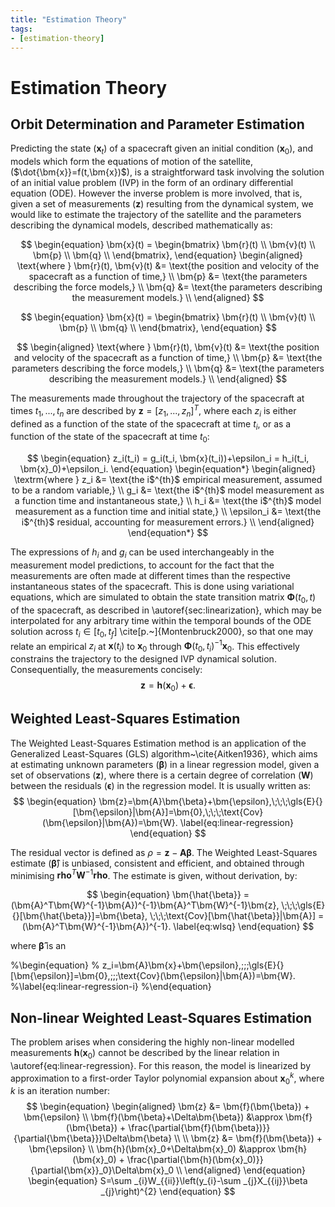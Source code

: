 ```yaml
---
title: "Estimation Theory"
tags:
- [estimation-theory]
---
```


# Estimation Theory

## Orbit Determination and Parameter Estimation

Predicting the state ($\bm{x}_t$) of a spacecraft given an initial condition
($\bm{x}_0$), and models which form the equations of motion of the satellite,
($\dot{\bm{x}}=f(t,\bm{x})$), is a straightforward task involving the solution
of an initial value problem (IVP) in the form of an ordinary differential
equation (ODE). However the inverse problem  is more involved, that is, given a
set of measurements ($\bm{z}$) resulting from the dynamical system, we would
like to estimate the trajectory of the satellite and the parameters describing
the dynamical models, described mathematically as:

$$
\begin{equation}
    \bm{x}(t) =
    \begin{bmatrix}
        \bm{r}(t) \\
        \bm{v}(t) \\
        \bm{p} \\
        \bm{q} \\
    \end{bmatrix},
\end{equation}
\begin{aligned}
    \text{where  }
        \bm{r}(t), \bm{v}(t) &= \text{the position and velocity of the spacecraft as a function of time,} \\
        \bm{p}               &= \text{the parameters describing the force models,} \\
        \bm{q}               &= \text{the parameters describing the measurement models.} \\
\end{aligned}
$$

$$
\begin{equation}
    \bm{x}(t) =
    \begin{bmatrix}
        \bm{r}(t) \\
        \bm{v}(t) \\
        \bm{p} \\
        \bm{q} \\
    \end{bmatrix},
\end{equation}
$$

$$
\begin{aligned}
    \text{where  }
        \bm{r}(t), \bm{v}(t) &= \text{the position and velocity of the spacecraft as a function of time,} \\
        \bm{p}               &= \text{the parameters describing the force models,} \\
        \bm{q}               &= \text{the parameters describing the measurement models.} \\
\end{aligned}
$$

The measurements made throughout the trajectory of the spacecraft at times
$t_1,...,t_n$ are described by $\bm{z}=[z_1,...,z_n]^T$, where each $z_i$ is
either defined as a function of the state of the spacecraft at time $t_i$, or
as a function of the state of the spacecraft at time $t_0$:

$$
\begin{equation}
    z_i(t_i) = g_i(t_i, \bm{x}(t_i))+\epsilon_i = h_i(t_i, \bm{x}_0)+\epsilon_i.
\end{equation}
\begin{equation*}
    \begin{aligned}
        \textrm{where  }
            z_i &= \text{the i$^{th}$ empirical measurement, assumed to be a random variable,} \\
            g_i &= \text{the i$^{th}$ model measurement as a function time and instantaneous state,} \\
            h_i &= \text{the i$^{th}$ model measurement as a function time and initial state,} \\
            \epsilon_i &= \text{the i$^{th}$ residual, accounting for measurement errors.} \\
    \end{aligned}
\end{equation*}
$$

The expressions of $h_i$ and $g_i$ can be used interchangeably in the
measurement model predictions, to account for the fact that the measurements are
often made at different times than the respective instantaneous states of the
spacecraft. This is done using variational equations, which are simulated to
obtain the state transition matrix $\bm{\Phi}(t_0, t)$ of the spacecraft, as
described in \autoref{sec:linearization}, which may be interpolated for any
arbitrary time within the temporal bounds of the ODE solution across
$t_i\in[t_0, t_f]$ \cite[p.~]{Montenbruck2000}, so that one may relate an
empirical $z_i$ at $\bm{x}(t_i)$ to $\bm{x}_0$ through $\bm{\Phi}(t_0,
t_i)^{-1}\bm{x}_0$. This effectively constrains the trajectory to the designed
IVP dynamical solution. Consequentially, the measurements concisely:
$$
\begin{equation}
    \bm{z} = \bm{h}(\bm{x}_0) + \bm{\epsilon}.
\end{equation}
$$

## Weighted Least-Squares Estimation

The Weighted Least-Squares Estimation method is an application of the
Generalized Least-Squares (GLS) algorithm~\cite{Aitken1936}, which aims at
estimating unknown parameters ($\bm{\beta}$) in a linear regression model, given a
set of observations ($\bm{z}$), where there is a certain degree of correlation
($\bm{W}$) between the residuals ($\bm{\epsilon}$) in the regression model. It
is usually written as:
$$
\begin{equation}
    \bm{z}=\bm{A}\bm{\beta}+\bm{\epsilon},\;\;\;\gls{E}{}[\bm{\epsilon}|\bm{A}]=\bm{0},\;\;\;\text{Cov}(\bm{\epsilon}|\bm{A})=\bm{W}.
\label{eq:linear-regression}
\end{equation}
$$

The residual vector is defined as $\rho=\bm{z}-\bm{A}\bm{\beta}$. The Weighted
Least-Squares estimate ($\bm{\hat{\beta}}$) is unbiased, consistent and
efficient, and obtained through minimising $\bm{rho}^T\bm{W}^{-1}\bm{rho}$. The
estimate is given, without derivation, by:

$$
\begin{equation}
    \bm{\hat{\beta}} = (\bm{A}^T\bm{W}^{-1}\bm{A})^{-1}\bm{A}^T\bm{W}^{-1}\bm{z},
    \;\;\;\gls{E}{}[\bm{\hat{\beta}}]=\bm{\beta},
    \;\;\;\text{Cov}[\bm{\hat{\beta}}|\bm{A}] = (\bm{A}^T\bm{W}^{-1}\bm{A})^{-1}.
    \label{eq:wlsq}
\end{equation}
$$

where $\bm{\hat{\beta}}$ is an

%\begin{equation}
%    z_i=\bm{A}\bm{x}+\bm{\epsilon},\;\;\;\gls{E}{}[\bm{\epsilon}]=\bm{0},\;\;\;\text{Cov}(\bm{\epsilon}|\bm{A})=\bm{W}.
%\label{eq:linear-regression-i}
%\end{equation}

## Non-linear Weighted Least-Squares Estimation

The problem arises when considering the highly non-linear modelled measurements
$\bm{h}(\bm{x}_0)$  cannot be described by the linear relation in
\autoref{eq:linear-regression}. For this reason, the model is linearized by
approximation to a first-order Taylor polynomial expansion about $\bm{x}_0^k$,
where $k$ is an iteration number:
$$
\begin{equation}
    \begin{aligned}
        \bm{z}                              &=        \bm{f}(\bm{\beta}) + \bm{\epsilon}                                                              \\
        \bm{f}(\bm{\beta}+\Delta\bm{\beta}) &\approx  \bm{f}(\bm{\beta}) + \frac{\partial{\bm{f}(\bm{\beta})}}{\partial{\bm{\beta}}}\Delta\bm{\beta}  \\                                                                  \\
        \bm{z}                              &=        \bm{f}(\bm{\beta}) + \bm{\epsilon}                                                              \\
        \bm{h}(\bm{x}_0+\Delta\bm{x}_0)     &\approx  \bm{h}(\bm{x}_0) + \frac{\partial{\bm{h}(\bm{x}_0)}}{\partial{\bm{x}}_0}\Delta\bm{x}_0          \\
    \end{aligned}
\end{equation}
\begin{equation}
    S=\sum _{i}W_{{ii}}\left(y_{i}-\sum _{j}X_{{ij}}\beta _{j}\right)^{2}
\end{equation}
$$
